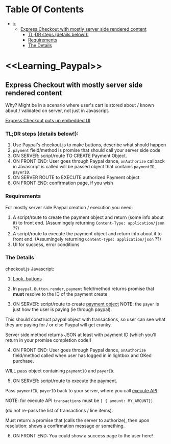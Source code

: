 # Table Of Contents

<!-- toc -->

- [>](#)
  * [Express Checkout with mostly server side rendered content](#express-checkout-with-mostly-server-side-rendered-content)
    + [TL;DR steps (details below!):](#tldr-steps-details-below)
    + [Requirements](#requirements)
    + [The Details](#the-details)

<!-- tocstop -->

# <<Learning_Paypal>>

## Express Checkout with mostly server side rendered content

Why? Might be in a scenario where user's cart is stored about / known about / validated on server, not just in Javascript.

[Express Checkout puts up embedded UI](https://developer.paypal.com/docs/integration/direct/express-checkout/integration-jsv4/add-paypal-button/)

### TL;DR steps (details below!):

  1. Use Paypal's checkout.js to make buttons, describe what should happen
  2. `payment` field/method is promise that should call your server side code
  3. ON SERVER: script/route TO CREATE Payment Object.
  4. ON FRONT END: User goes through Paypal dance, `onAuthorize` callback in Javascript is called
      will be passed object that contains `paymentID`, `payerID`.
  5. ON SERVER ROUTE to EXECUTE authorized Payment object
  6. ON FRONT END: confirmation page, if you wish

### Requirements

For mostly server side Paypal creation / execution you need:

  1. A script/route to create the payment object and return (some info about it) to front end. (Assumingely returning `Content-Type: application/json` ??)
  2. A script/route to execute the payment object and return info about it to front end. (Assumingely returning `Content-Type: application/json` ??)
  3. UI for success, error conditions


### The Details

checkout.js Javascript:

1. [Look, buttons](https://developer.paypal.com/docs/integration/direct/express-checkout/integration-jsv4/add-paypal-button/)

2. In `paypal.Button.render`,  `payment` field/method returns promise that **must** resolve to the ID of the payment create

3. ON SERVER: script/route to create [payment object](https://developer.paypal.com/docs/api/payments/#payment) NOTE: the `payer` is just how the user is paying (ie through paypal).

This should construct paypal object with transactions, so user can see what they are paying for / or else Paypal will get cranky.

Server side method returns JSON at least with payment ID (which you'll return in your promise completion code!)

4. ON FRONT END: User goes through Paypal dance, `onAuthorize` field/method called when user has logged in in lightbox and OKed purchase.

WILL pass object containing `paymentID` and `payerID`.

5. ON SERVER: script/route to execute the payment.

Pass `paymentID`, `payerID` back to your server, where you call [execute API](https://developer.paypal.com/docs/api/payments/#payment_execute).

NOTE: for execute API `transactions` must be `[ { amount: MY_AMOUNT}]`

(do not re-pass the list of transactions / line items).

Must return: a promise that (calls the server to authorize), then upon resolution: shows a confirmation message or something.


6. ON FRONT END: You could show a success page to the user here!
